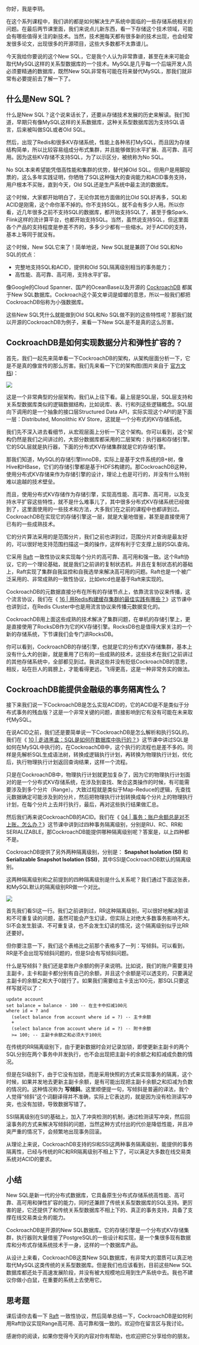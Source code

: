 你好，我是李玥。

在这个系列课程中，我们讲的都是如何解决生产系统中面临的一些存储系统相关的问题。在最后两节课里面，我们来说点儿新东西，看一下存储这个技术领域，可能会有哪些值得关注的新技术。当然，技术圈每天都有很多新的技术出现，也会经常发很多论文，出现很多的开源项目，这些大多数都不太靠谱儿。

今天我给你要说的这个New SQL，它是我个人认为非常靠谱，甚至在未来可能会取代MySQL这样的关系型数据库的一个技术。MySQL是几乎每一个后端开发人员必须要精通的数据库，既然New SQL非常有可能在将来替代MySQL，那我们就非常有必要提前去了解一下了。

## 什么是New SQL？

什么是New SQL？这个说来话长了，还要从存储技术发展的历史来解读。我们知道，早期只有像MySQL这样的关系数据库，这种关系型数据库因为支持SQL语言，后来被叫做SQL或者Old SQL。

然后，出现了Redis和很多KV存储系统，性能上各种吊打MySQL，而且因为存储结构简单，所以比较容易组成分布式集群，并且能够做到水平扩展、高可靠、高可用。因为这些KV存储不支持SQL，为了以示区分，被统称为No SQL。

No SQL本来希望能凭借高性能和集群的优势，替代掉Old SQL。但用户是用脚投票的，这么多年实践证明，你牺牲了SQL这种强大的查询能力和ACID事务支持，用户根本不买账，直到今天，Old SQL还是生产系统中最主流的数据库。

这个时候，大家都开始明白了，无论你其他方面做的比Old SQL好再多，SQL和ACID是刚需，这个命你革不掉的。你不支持SQL，就不会有多少人用。所以你看，近几年很多之前不支持SQL的数据库，都开始支持SQL了，甚至于像Spark、Flink这样的流计算平台，也都开始支持SQL。当然，虽然说支持SQL，但这里面各个产品的支持程度是参差不齐的，多多少少都有一些缩水。对于ACID的支持，基本上等同于就没有。

这个时候，New SQL它来了！简单地说，New SQL就是兼顾了Old SQL和No SQL的优点：

- 完整地支持SQL和ACID，提供和Old SQL隔离级别相当的事务能力；
- 高性能、高可靠、高可用，支持水平扩容。

像Google的Cloud Spanner、国产的OceanBase以及开源的 [CockroachDB](https://github.com/cockroachdb/cockroach) 都属于New SQL数据库。Cockroach这个英文单词是蟑螂的意思，所以一般我们都把CockroachDB俗称为小强数据库。

这些New SQL凭什么就能做到Old SQL和No SQL做不到的这些特性呢？那我们就以开源的CockroachDB为例子，来看一下New SQL是不是真的这么厉害。

## CockroachDB是如何实现数据分片和弹性扩容的？

首先，我们一起先来简单看一下CockroachDB的架构，从架构层面分析一下，它是不是真的像宣传的那么厉害。我们先来看一下它的架构图(图片来自于 [官方文档](https://github.com/cockroachdb/cockroach/blob/master/docs/design.md))：

![](https://static001.geekbang.org/resource/image/8c/82/8c78db973e66bb62b23c8e85afe78082.jpg?wh=1004*676)

这是一个非常典型的分层架构，我们从上往下看。最上层是SQL层，SQL层支持和关系型数据库类似的逻辑数据结构，比如说库、表、行和列这些逻辑概念。SQL层向下调用的是一个抽象的接口层Structured Data API，实际实现这个API的是下面一层：Distributed, Monolithic KV Store，这就是一个分布式的KV存储系统。

我们先不深入进去看细节，从宏观层面上分析一下这个架构。你可以看到，这个架构仍然是我们之间讲过的，大部分数据库都采用的二层架构：执行器和存储引擎。它的SQL层就是执行器，下面的分布式KV存储集群就是它的存储引擎。

那我们知道，MySQL的存储引擎InnoDB，实际上是基于文件系统的B+树，像Hive和HBase，它们的存储引擎都是基于HDFS构建的。那CockroachDB这种，使用分布式KV存储来作为存储引擎的设计，理论上也是可行的，并没有什么特别难以逾越的技术壁垒。

而且，使用分布式KV存储作为存储引擎，实现高性能、高可靠、高可用，以及支持水平扩容这些特性，就不是什么难事儿了，其中很多分布式KV存储系统已经做到了，这里面使用的一些技术和方法，大多我们在之前的课程中也都讲到过。CockroachDB在实现它的存储引擎这一层，就是大量地借鉴，甚至是直接使用了已有的一些成熟技术。

它的分片算法采用的是范围分片，我们之前也讲到过，范围分片对查询是最友好的，可以很好地支持范围扫描这一类的操作，这样有利于它支撑上层的SQL查询。

它采用 [Raft](https://raft.github.io/) 一致性协议来实现每个分片的高可靠、高可用和强一致。这个Raft协议，它的一个理论基础，就是我们之前讲的复制状态机，并且在复制状态机的基础上，Raft实现了集群自我监控和自我选举来解决高可用的问题。Raft也是一个被广泛采用的、非常成熟的一致性协议，比如etcd也是基于Raft来实现的。

CockroachDB的元数据直接分布在所有的存储节点上，依靠流言协议来传播，这个流言协议，我们在《 [16 \| 用Redis构建缓存集群的最佳实践有哪些？](https://time.geekbang.org/column/article/217590)》这节课中也讲到过，在Redis Cluster中也是用流言协议来传播元数据变化的。

CockroachDB用上面这些成熟的技术解决了集群问题，在单机的存储引擎上，更是直接使用了RocksDB作为它的KV存储引擎。RocksDB也是值得大家关注的一个新的存储系统，下节课我们会专门讲RocksDB。

你可以看到，CockroachDB的存储引擎，也就是它的分布式KV存储集群，基本上没有什么大的创新，就是重用了已有的一些成熟的技术，这些技术在我们之前讲过的其他存储系统中，全部都见到过。我讲这些并没有贬低CockroachDB的意思，相反，站在巨人的肩膀上，才能看得更远，飞得更高，这是一种非常务实的做法。

## CockroachDB能提供金融级的事务隔离性么？

接下来我们说一下CockroachDB是怎么实现ACID的，它的ACID是不是类似于分布式事务的残血版？这是一个非常关键的问题，直接影响到它有没有可能在未来取代MySQL。

在说ACID之前，我们还是要简单说一下CockroachDB是怎么解析和执行SQL的。我们在《 [10 \| 走进黑盒：SQL是如何在数据库中执行的？](https://time.geekbang.org/column/article/213176)》这节课中讲过SQL是如何在MySQL中执行的，在CockroachDB中，这个执行的流程也是差不多的。同样是先解析SQL生成语法树，转换成逻辑执行计划，再转换为物理执行计划，优化后，执行物理执行计划返回查询结果，这样一个流程。

只是在CockroachDB中，物理执行计划就更加复杂了，因为它的物理执行计划面对的是一个分布式KV存储系统，在涉及到查找、聚合这类操作的时候，有可能需要涉及到多个分片（Range）。大致过程就是类似于Map-Reduce的逻辑，先查找元数据确定可能涉及到的分片，然后把物理执行计划转换成每个分片上的物理执行计划，在每个分片上去并行执行，最后，再对这些执行结果做汇总。

然后我们再来说CockroachDB的ACID。我们在《 [04 \| 事务：账户余额总是对不上账，怎么办？](https://time.geekbang.org/column/article/206544)》这节课中讲到过四种事务隔离级别，分别是RU、RC、RR和SERIALIZABLE，那CockroachDB能提供哪种隔离级别呢？答案是，以上四种都不是。

CockroachDB提供了另外两种隔离级别，分别是： **Snapshot Isolation (SI)** 和 **Serializable Snapshot Isolation (SSI)**，其中SSI是CockroachDB默认的隔离级别。

这两种隔离级别和之前提到的四种隔离级别是什么关系呢？我们通过下面这张表，和MySQL默认的隔离级别RR做一个对比。

![](https://static001.geekbang.org/resource/image/20/67/20e20d983ad7519e6eae11821a3f1567.jpg?wh=2284*1313)

首先我们看SI这一行。我们之前讲到过，RR这种隔离级别，可以很好地解决脏读和不可重复读的问题，虽然可能会产生幻读，但实际上对绝大多数事务影响不大。SI不会发生脏读、不可重复读，也不会发生幻读的情况，这个隔离级别似乎比RR还要好。

但你要注意一下，我们这个表格比之前那个表格多了一列：写倾斜。可以看到，RR是不会出现写倾斜问题的，但是SI会有写倾斜问题。

什么是写倾斜？我们还是拿账户余额的例子来说明。比如说，我们的账户需要支持主副卡，主卡和副卡都分别有自己的余额，并且这个余额是可以透支的，只要满足主副卡的余额之和大于0就行了。如果我们需要给主卡支出100元，那SQL只要这样写就可以了：

```
update account
set balance = balance - 100 -- 在主卡中扣减100元
where id = ? and
  (select balance from account where id = ?) -- 主卡余额
  +
  (select balance from account where id = ?) -- 附卡余额
  >= 100; -- 主副卡余额之和必须大于100元

```

在传统的RR隔离级别下，由于更新数据时会对记录加锁，即使更新主副卡的两个SQL分别在两个事务中并发执行，也不会出现把主副卡的余额之和扣减成负数的情况。

但是在SI级别下，由于它没有加锁，而是采用快照的方式来实现事务的隔离，这个时候，如果并发地去更新主副卡余额，是有可能出现把主副卡余额之和扣减为负数的情况的。这种情况称为 **写倾斜**。这里顺便提一句，写倾斜是普遍的译法，我个人觉得“倾斜”这个词翻译得并不准确，实际上它表达的，就是因为没有检测读写冲突，也没有加锁，导致数据写错了。

SSI隔离级别在SI的基础上，加入了冲突检测的机制，通过检测读写冲突，然后回滚事务的方式来解决写倾斜的问题，当然这种方式付出的代价是降低性能，并且冲突严重的情况下，会频繁地出现事务回滚。

从理论上来说，CockroachDB支持的SI和SSI这两种事务隔离级别，能提供的事务隔离性，已经与传统的RC和RR隔离级别不相上下了，可以满足大多数在线交易类系统对ACID的要求。

## 小结

New SQL是新一代的分布式数据库，它具备原生分布式存储系统高性能、高可靠、高可用和弹性扩容的能力，同时还兼顾了传统关系型数据库的SQL支持。更厉害的是，它还提供了和传统关系型数据库不相上下的、真正的事务支持，具备了支撑在线交易类业务的能力。

CockroachDB是开源的New SQL数据库。它的存储引擎是一个分布式KV存储集群，执行器则大量借鉴了PostgreSQL的一些设计和实现，是一个集很多现有数据库和分布式存储系统技术于一身，这样的一个数据库产品。

从设计上来看，CockroachDB这类New SQL数据库，有非常大的潜质可以真正地取代MySQL这类传统的关系型数据库。但是我们也应该看到，目前这些New SQL数据库都还处于高速发展阶段，并没有被大规模地应用到生产系统中去。我也不建议你做小白鼠，在重要的系统上去使用它。

## 思考题

课后请你去看一下 [Raft](https://raft.github.io/) 一致性协议，然后简单总结一下，CockroachDB是如何利用Raft协议实现Range高可用、高可靠和强一致的。欢迎你在留言区与我讨论。

感谢你的阅读，如果你觉得今天的内容对你有帮助，也欢迎把它分享给你的朋友。